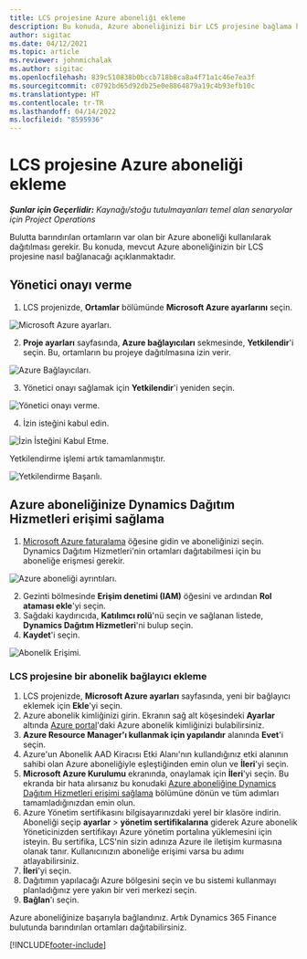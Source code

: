 ```yaml
---
title: LCS projesine Azure aboneliği ekleme
description: Bu konuda, Azure aboneliğinizi bir LCS projesine bağlama hakkında bilgiler sağlanmaktadır.
author: sigitac
ms.date: 04/12/2021
ms.topic: article
ms.reviewer: johnmichalak
ms.author: sigitac
ms.openlocfilehash: 839c510838b0bccb718b8ca8a4f71a1c46e7ea3f
ms.sourcegitcommit: c0792bd65d92db25e0e8864879a19c4b93efb10c
ms.translationtype: HT
ms.contentlocale: tr-TR
ms.lasthandoff: 04/14/2022
ms.locfileid: "8595936"
---
```

# <a name="add-an-azure-subscription-to-an-lcs-project"></a>LCS projesine Azure aboneliği ekleme

_**Şunlar için Geçerlidir:** Kaynağı/stoğu tutulmayanları temel alan senaryolar için Project Operations_

Bulutta barındırılan ortamların var olan bir Azure aboneliği kullanılarak dağıtılması gerekir. Bu konuda, mevcut Azure aboneliğinizin bir LCS projesine nasıl bağlanacağı açıklanmaktadır. 

## <a name="grant-admin-consent"></a>Yönetici onayı verme

1. LCS projenizde, **Ortamlar** bölümünde **Microsoft Azure ayarlarını** seçin.

![Microsoft Azure ayarları.](./media/1MicrosoftAzureSettings.png)

2. **Proje ayarları** sayfasında, **Azure bağlayıcıları** sekmesinde, **Yetkilendir**'i seçin. Bu, ortamların bu projeye dağıtılmasına izin verir.

![Azure Bağlayıcıları.](./media/2AzureConnectors.png)

3. Yönetici onayı sağlamak için **Yetkilendir**'i yeniden seçin.

![Yönetici onayı verme.](./media/3GrantAdminConsent.png)

4. İzin isteğini kabul edin.

![İzin İsteğini Kabul Etme.](./media/4AcceptPermissionRequest.png)

Yetkilendirme işlemi artık tamamlanmıştır. 

![Yetkilendirme Başarılı.](./media/5AuthorizationComplete.png)

## <a name="provide-dynamics-deployment-services-access-to-your-azure-subscription"></a><a name="provide"></a>Azure aboneliğinize Dynamics Dağıtım Hizmetleri erişimi sağlama

1. [Microsoft Azure faturalama](https://portal.azure.com/#blade/Microsoft\_Azure\_Billing/SubscriptionsBlade) öğesine gidin ve aboneliğinizi seçin. Dynamics Dağıtım Hizmetleri'nin ortamları dağıtabilmesi için bu aboneliğe erişmesi gerekir.

![Azure aboneliği ayrıntıları.](./media/6AzureSubscription.png)

2. Gezinti bölmesinde **Erişim denetimi (IAM)** öğesini ve ardından **Rol ataması ekle**'yi seçin.
3. Sağdaki kaydırıcıda, **Katılımcı rolü**'nü seçin ve sağlanan listede, **Dynamics Dağıtım Hizmetleri**'ni bulup seçin. 
4. **Kaydet**'i seçin.

![Abonelik Erişimi.](./media/7SubscriptionAccess.png)

### <a name="add-a-subscription-connector-to-an-lcs-project"></a>LCS projesine bir abonelik bağlayıcı ekleme

1. LCS projenizde, **Microsoft Azure ayarları** sayfasında, yeni bir bağlayıcı eklemek için **Ekle**'yi seçin.
2. Azure abonelik kimliğinizi girin. Ekranın sağ alt köşesindeki **Ayarlar** altında [Azure portal](https://ms.portal.azure.com/)'daki Azure abonelik kimliğinizi bulabilirsiniz.
3. **Azure Resource Manager'ı kullanmak için yapılandır** alanında **Evet**'i seçin.
4. Azure'un Abonelik AAD Kiracısı Etki Alanı'nın kullandığınız etki alanının sahibi olan Azure aboneliğiyle eşleştiğinden emin olun ve **İleri**'yi seçin.
5. **Microsoft Azure Kurulumu** ekranında, onaylamak için **İleri**'yi seçin. Bu ekranda bir hata alırsanız bu konudaki [Azure aboneliğine Dynamics Dağıtım Hizmetleri erişimi sağlama](#provide) bölümüne dönün ve tüm adımları tamamladığınızdan emin olun.
6. Azure Yönetim sertifikasını bilgisayarınızdaki yerel bir klasöre indirin. Aboneliği seçip **ayarlar** > **yönetim sertifikalarına** giderek Azure abonelik Yöneticinizden sertifikayı Azure yönetim portalına yüklemesini için isteyin. Bu sertifika, LCS'nin sizin adınıza Azure ile iletişim kurmasına olanak tanır. Kullanıcınızın aboneliğe erişimi varsa bu adımı atlayabilirsiniz.
7. **İleri**'yi seçin.
8. Dağıtımın yapılacağı Azure bölgesini seçin ve bu sistemi kullanmayı planladığınız yere yakın bir veri merkezi seçin.
9.  **Bağlan**'ı seçin.

Azure aboneliğinize başarıyla bağlandınız. Artık Dynamics 365 Finance bulutunda barındırılan ortamları dağıtabilirsiniz.




[!INCLUDE[footer-include](../includes/footer-banner.md)]
